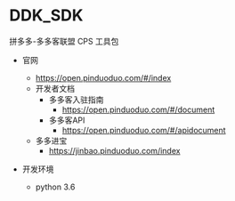 # DDK_SDK
拼多多-多多客联盟 CPS 工具包



- 官网
    - https://open.pinduoduo.com/#/index
    - 开发者文档
        - 多多客入驻指南
            - https://open.pinduoduo.com/#/document
        - 多多客API
            - https://open.pinduoduo.com/#/apidocument
    - 多多进宝
        - https://jinbao.pinduoduo.com/index

- 开发环境
    - python 3.6
